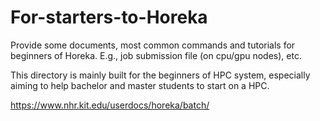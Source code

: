 # For-starters-to-Horeka
Provide some documents, most common commands and tutorials for beginners of Horeka. E.g., job submission file (on cpu/gpu nodes), etc.

This directory is mainly built for the beginners of HPC system, especially aiming to help bachelor and master students to start on a HPC.

https://www.nhr.kit.edu/userdocs/horeka/batch/
